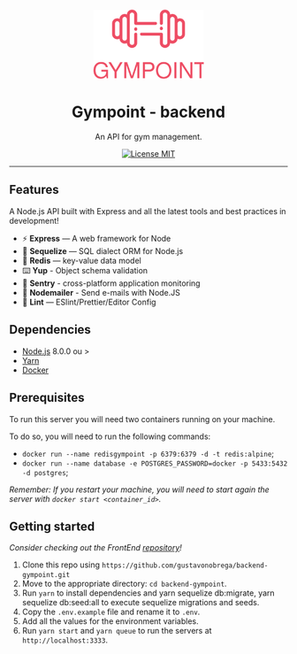 <h1 align="center">
<br>
  <img src="logo.svg" alt="GymPoint" width="200px">
<br>
<br>
Gympoint - backend
</h1>

<p align="center">An API for gym management.</p>

<p align="center">
  <a href="https://opensource.org/licenses/MIT">
    <img src="https://img.shields.io/badge/license-MIT-blue.svg?style=flat-square" alt="License MIT">
  </a>
</p>

<hr />

## Features

A Node.js API built with Express and all the latest tools and best practices in development!

- ⚡ **Express** — A web framework for Node
- 💾 **Sequelize** — SQL dialect ORM for Node.js
- 🔑 **Redis** — key-value data model
- ⌨️ **Yup** - Object schema validation
- 🔺 **Sentry** - cross-platform application monitoring
- 📧 **Nodemailer** - Send e-mails with Node.JS
- 💖 **Lint** — ESlint/Prettier/Editor Config

## Dependencies

- [Node.js](https://nodejs.org/en/) 8.0.0 ou >
- [Yarn](https://yarnpkg.com/pt-BR/docs/install)
- [Docker](https://www.docker.com/)

## Prerequisites

To run this server you will need two containers running on your machine.

To do so, you will need to run the following commands:

- `docker run --name redisgympoint -p 6379:6379 -d -t redis:alpine`;
- `docker run --name database -e POSTGRES_PASSWORD=docker -p 5433:5432 -d postgres`;

_Remember: If you restart your machine, you will need to start again the server with `docker start <container_id>`._

## Getting started

_Consider checking out the FrontEnd [repository](https://github.com/gustavonobrega/frontend-gympoint)!_

1. Clone this repo using `https://github.com/gustavonobrega/backend-gympoint.git`
2. Move to the appropriate directory: `cd backend-gympoint`.<br />
3. Run `yarn` to install dependencies and yarn sequelize db:migrate, yarn sequelize db:seed:all to execute sequelize migrations and seeds.<br />
4. Copy the `.env.example` file and rename it to `.env`.<br/>
5. Add all the values for the environment variables.<br/>
6. Run `yarn start` and `yarn queue` to run the servers at `http://localhost:3333`.
